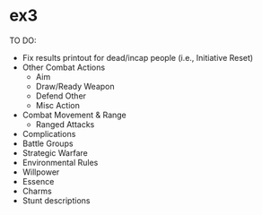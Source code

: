 ex3
===
TO DO:
- Fix results printout for dead/incap people (i.e., Initiative Reset)
- Other Combat Actions
  - Aim
  - Draw/Ready Weapon
  - Defend Other
  - Misc Action
- Combat Movement & Range
  - Ranged Attacks
- Complications
- Battle Groups
- Strategic Warfare
- Environmental Rules
- Willpower
- Essence
- Charms
- Stunt descriptions